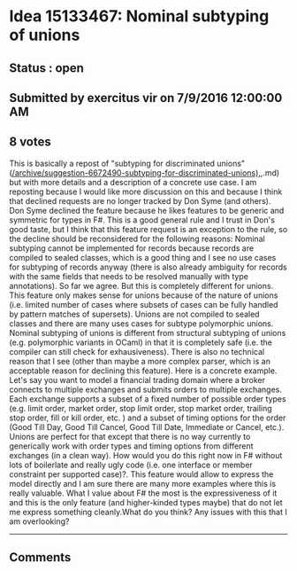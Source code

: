 # Idea 15133467: Nominal subtyping of unions #

## Status : open

## Submitted by exercitus vir on 7/9/2016 12:00:00 AM

## 8 votes

This is basically a repost of "subtyping for discriminated unions" ([/archive/suggestion-6672490-subtyping-for-discriminated-unions),](/archive/suggestion-6672490-subtyping-for-discriminated-unions),.md) but with more details and a description of a concrete use case.
I am reposting because I would like more discussion on this and because I think that declined requests are no longer tracked by Don Syme (and others).
Don Syme declined the feature because he likes features to be generic and symmetric for types in F#. This is a good general rule and I trust in Don's good taste, but I think that this feature request is an exception to the rule, so the decline should be reconsidered for the following reasons:
Nominal subtyping cannot be implemented for records because records are compiled to sealed classes, which is a good thing and I see no use cases for subtyping of records anyway (there is also already ambiguity for records with the same fields that needs to be resolved manually with type annotations). So far we agree.
But this is completely different for unions. This feature only makes sense for unions because of the nature of unions (i.e. limited number of cases where subsets of cases can be fully handled by pattern matches of supersets). Unions are not compiled to sealed classes and there are many uses cases for subtype polymorphic unions. Nominal subtyping of unions is different from structural subtyping of unions (e.g. polymorphic variants in OCaml) in that it is completely safe (i.e. the compiler can still check for exhausiveness). There is also no technical reason that I see (other than maybe a more complex parser, which is an acceptable reason for declining this feature).
Here is a concrete example. Let's say you want to model a financial trading domain where a broker connects to multiple exchanges and submits orders to multiple exchanges. Each exchange supports a subset of a fixed number of possible order types (e.g. limit order, market order, stop limit order, stop market order, trailing stop order, fill or kill order, etc. ) and a subset of timing options for the order (Good Till Day, Good Till Cancel, Good Till Date, Immediate or Cancel, etc.).
Unions are perfect for that except that there is no way currently to generically work with order types and timing options from different exchanges (in a clean way). How would you do this right now in F# without lots of boilerlate and really ugly code (i.e. one interface or member constraint per supported case)?. This feature would allow to express the model directly and I am sure there are many more examples where this is really valuable.
What I value about F# the most is the expressiveness of it and this is the only feature (and higher-kinded types maybe) that do not let me express something cleanly.What do you think? Any issues with this that I am overlooking?


------------------------
## Comments

